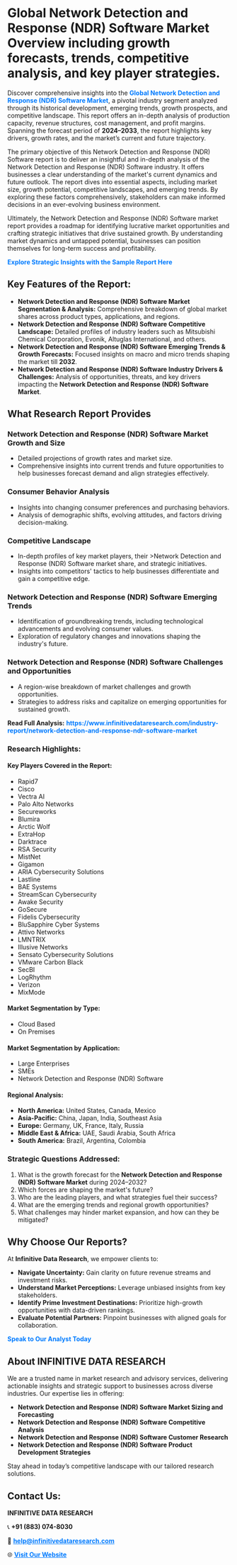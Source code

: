 <h1>Global Network Detection and Response (NDR) Software Market Overview including growth forecasts, trends, competitive analysis, and key player strategies.</h1>
<p>
Discover comprehensive insights into the 
<a href="https://www.infinitivedataresearch.com/industry-report/network-detection-and-response-ndr-software-market" rel="dofollow" style="color: #007BFF; text-decoration: none;"><strong>Global Network Detection and Response (NDR) Software Market</strong></a>, a pivotal industry segment analyzed through its historical development, emerging trends, growth prospects, and competitive landscape. This report offers an in-depth analysis of production capacity, revenue structures, cost management, and profit margins. Spanning the forecast period of <strong>2024–2033</strong>, the report highlights key drivers, growth rates, and the market’s current and future trajectory.
</p>
<p>
The primary objective of this Network Detection and Response (NDR) Software report is to deliver an insightful and in-depth analysis of the Network Detection and Response (NDR) Software industry. It offers businesses a clear understanding of the market's current dynamics and future outlook. The report dives into essential aspects, including market size, growth potential, competitive landscapes, and emerging trends. By exploring these factors comprehensively, stakeholders can make informed decisions in an ever-evolving business environment.
</p>
<p>
Ultimately, the Network Detection and Response (NDR) Software market report provides a roadmap for identifying lucrative market opportunities and crafting strategic initiatives that drive sustained growth. By understanding market dynamics and untapped potential, businesses can position themselves for long-term success and profitability.
</p>
<p>
<a href="https://www.infinitivedataresearch.com/request-sample/reportId=112360" style="color: #007BFF; text-decoration: none;"><strong>Explore Strategic Insights with the Sample Report Here</strong></a>
</p>

<h2>Key Features of the Report:</h2>
<ul>
<li><strong>Network Detection and Response (NDR) Software Market Segmentation & Analysis:</strong> Comprehensive breakdown of global market shares across product types, applications, and regions.</li>
<li><strong>Network Detection and Response (NDR) Software Competitive Landscape:</strong> Detailed profiles of industry leaders such as Mitsubishi Chemical Corporation, Evonik, Altuglas International, and others.</li>
<li><strong>Network Detection and Response (NDR) Software Emerging Trends & Growth Forecasts:</strong> Focused insights on macro and micro trends shaping the market till <strong>2032</strong>.</li>
<li><strong>Network Detection and Response (NDR) Software Industry Drivers & Challenges:</strong> Analysis of opportunities, threats, and key drivers impacting the <strong>Network Detection and Response (NDR) Software Market</strong>.</li>
</ul>

<h2>What Research Report Provides</h2>
<h3>Network Detection and Response (NDR) Software Market Growth and Size</h3>
<ul>
<li>Detailed projections of growth rates and market size.</li>
<li>Comprehensive insights into current trends and future opportunities to help businesses forecast demand and align strategies effectively.</li>
</ul>

<h3>Consumer Behavior Analysis</h3>
<ul>
<li>Insights into changing consumer preferences and purchasing behaviors.</li>
<li>Analysis of demographic shifts, evolving attitudes, and factors driving decision-making.</li>
</ul>

<h3>Competitive Landscape</h3>
<ul>
<li>In-depth profiles of key market players, their >Network Detection and Response (NDR) Software market share, and strategic initiatives.</li>
<li>Insights into competitors' tactics to help businesses differentiate and gain a competitive edge.</li>
</ul>

<h3>Network Detection and Response (NDR) Software Emerging Trends</h3>
<ul>
<li>Identification of groundbreaking trends, including technological advancements and evolving consumer values.</li>
<li>Exploration of regulatory changes and innovations shaping the industry's future.</li>
</ul>

<h3>Network Detection and Response (NDR) Software Challenges and Opportunities</h3>
<ul>
<li>A region-wise breakdown of market challenges and growth opportunities.</li>
<li>Strategies to address risks and capitalize on emerging opportunities for sustained growth.</li>
</ul>
<p><strong>Read Full Analysis:</strong> <a href="https://www.infinitivedataresearch.com/industry-report/network-detection-and-response-ndr-software-market" rel="dofollow" style="color: #007BFF; text-decoration: none;"><strong>https://www.infinitivedataresearch.com/industry-report/network-detection-and-response-ndr-software-market</strong></a></p>
<h3>Research Highlights:</h3>
<h4>Key Players Covered in the Report:</h4>
<ul><li>Rapid7</li><li>Cisco</li><li>Vectra AI</li><li>Palo Alto Networks</li><li>Secureworks</li><li>Blumira</li><li>Arctic Wolf</li><li>ExtraHop</li><li>Darktrace</li><li>RSA Security</li><li>MistNet</li><li>Gigamon</li><li>ARIA Cybersecurity Solutions</li><li>Lastline</li><li>BAE Systems</li><li>StreamScan Cybersecurity</li><li>Awake Security</li><li>GoSecure</li><li>Fidelis Cybersecurity</li><li>BluSapphire Cyber Systems</li><li>Attivo Networks</li><li>LMNTRIX</li><li>Illusive Networks</li><li>Sensato Cybersecurity Solutions</li><li>VMware Carbon Black</li><li>SecBI</li><li>LogRhythm</li><li>Verizon</li><li>MixMode</li></ul>
<h4>Market Segmentation by Type:</h4>
<ul><li>Cloud Based</li><li>On Premises</li></ul>
<h4>Market Segmentation by Application:</h4>
<ul><li>Large Enterprises</li><li>SMEs</li><li>Network Detection and Response (NDR) Software</li></ul>

<h4>Regional Analysis:</h4>
<ul>
<li><strong>North America:</strong> United States, Canada, Mexico</li>
<li><strong>Asia-Pacific:</strong> China, Japan, India, Southeast Asia</li>
<li><strong>Europe:</strong> Germany, UK, France, Italy, Russia</li>
<li><strong>Middle East & Africa:</strong> UAE, Saudi Arabia, South Africa</li>
<li><strong>South America:</strong> Brazil, Argentina, Colombia</li>
</ul>

<h3>Strategic Questions Addressed:</h3>
<ol>
<li>What is the growth forecast for the <strong>Network Detection and Response (NDR) Software Market</strong> during 2024–2032?</li>
<li>Which forces are shaping the market's future?</li>
<li>Who are the leading players, and what strategies fuel their success?</li>
<li>What are the emerging trends and regional growth opportunities?</li>
<li>What challenges may hinder market expansion, and how can they be mitigated?</li>
</ol>

<h2>Why Choose Our Reports?</h2>
<p>At <strong>Infinitive Data Research</strong>, we empower clients to:</p>
<ul>
<li><strong>Navigate Uncertainty:</strong> Gain clarity on future revenue streams and investment risks.</li>
<li><strong>Understand Market Perceptions:</strong> Leverage unbiased insights from key stakeholders.</li>
<li><strong>Identify Prime Investment Destinations:</strong> Prioritize high-growth opportunities with data-driven rankings.</li>
<li><strong>Evaluate Potential Partners:</strong> Pinpoint businesses with aligned goals for collaboration.</li>
</ul>
<p><a href="https://www.infinitivedataresearch.com/industry-report/network-detection-and-response-ndr-software-market" rel="dofollow" style="color: #007BFF; text-decoration: none;"><strong>Speak to Our Analyst Today</strong></a></p>

<h2>About INFINITIVE DATA RESEARCH</h2>
<p>We are a trusted name in market research and advisory services, delivering actionable insights and strategic support to businesses across diverse industries. Our expertise lies in offering:</p>
<ul>
<li><strong>Network Detection and Response (NDR) Software Market Sizing and Forecasting</strong></li>
<li><strong>Network Detection and Response (NDR) Software Competitive Analysis</strong></li>
<li><strong>Network Detection and Response (NDR) Software Customer Research</strong></li>
<li><strong>Network Detection and Response (NDR) Software Product Development Strategies</strong></li>
</ul>
<p>Stay ahead in today’s competitive landscape with our tailored research solutions.</p>

<h2>Contact Us:</h2>
<p><strong>INFINITIVE DATA RESEARCH</strong></p>
<p>📞 <strong>+91 (883) 074-8030</strong></p>
<p>📧 <strong><a href="mailto:help@infinitivedataresearch.com" style="color: #007BFF;">help@infinitivedataresearch.com</a></strong></p>
<p>🌐 <strong><a href="https://www.infinitivedataresearch.com" rel="dofollow" style="color: #007BFF;">Visit Our Website</a></strong></p>